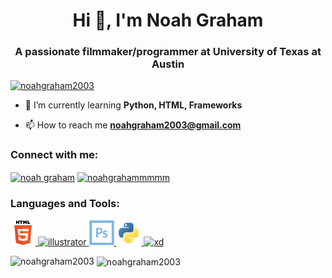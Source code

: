 <h1 align="center">Hi 👋, I'm Noah Graham</h1>
<h3 align="center">A passionate filmmaker/programmer at University of Texas at Austin</h3>

<p align="left"> <a href="https://github.com/ryo-ma/github-profile-trophy"><img src="https://github-profile-trophy.vercel.app/?username=noahgraham2003" alt="noahgraham2003" /></a> </p>

- 🌱 I’m currently learning **Python, HTML, Frameworks**

- 📫 How to reach me **noahgraham2003@gmail.com**

<h3 align="left">Connect with me:</h3>
<p align="left">
<a href="https://linkedin.com/in/noah graham" target="blank"><img align="center" src="https://raw.githubusercontent.com/rahuldkjain/github-profile-readme-generator/master/src/images/icons/Social/linked-in-alt.svg" alt="noah graham" height="30" width="40" /></a>
<a href="https://instagram.com/noahgrahammmmm" target="blank"><img align="center" src="https://raw.githubusercontent.com/rahuldkjain/github-profile-readme-generator/master/src/images/icons/Social/instagram.svg" alt="noahgrahammmmm" height="30" width="40" /></a>
</p>

<h3 align="left">Languages and Tools:</h3>
<p align="left"> <a href="https://www.w3.org/html/" target="_blank" rel="noreferrer"> <img src="https://raw.githubusercontent.com/devicons/devicon/master/icons/html5/html5-original-wordmark.svg" alt="html5" width="40" height="40"/> </a> <a href="https://www.adobe.com/in/products/illustrator.html" target="_blank" rel="noreferrer"> <img src="https://www.vectorlogo.zone/logos/adobe_illustrator/adobe_illustrator-icon.svg" alt="illustrator" width="40" height="40"/> </a> <a href="https://www.photoshop.com/en" target="_blank" rel="noreferrer"> <img src="https://raw.githubusercontent.com/devicons/devicon/master/icons/photoshop/photoshop-line.svg" alt="photoshop" width="40" height="40"/> </a> <a href="https://www.python.org" target="_blank" rel="noreferrer"> <img src="https://raw.githubusercontent.com/devicons/devicon/master/icons/python/python-original.svg" alt="python" width="40" height="40"/> </a> <a href="https://www.adobe.com/products/xd.html" target="_blank" rel="noreferrer"> <img src="https://cdn.worldvectorlogo.com/logos/adobe-xd.svg" alt="xd" width="40" height="40"/> </a> </p>

<p><img align="left" src="https://github-readme-stats.vercel.app/api/top-langs?username=noahgraham2003&show_icons=true&locale=en&layout=compact" alt="noahgraham2003" /></p>

<p>&nbsp;<img align="center" src="https://github-readme-stats.vercel.app/api?username=noahgraham2003&show_icons=true&locale=en" alt="noahgraham2003" /></p>
